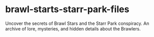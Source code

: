 # brawl-starts-starr-park-files
Uncover the secrets of Brawl Stars and the Starr Park conspiracy. An archive of lore, mysteries, and hidden details about the Brawlers.

